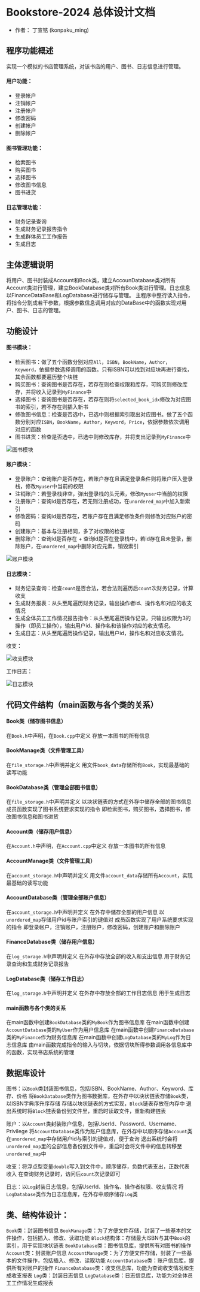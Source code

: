 # Bookstore-2024 总体设计文档

- 作者： 丁宣铭 (konpaku_ming)

## 程序功能概述

实现一个模拟的书店管理系统，对该书店的用户、图书、日志信息进行管理。
#### 用户功能：
- 登录帐户
- 注销帐户
- 注册帐户
- 修改密码
- 创建帐户
- 删除帐户
#### 图书管理功能：
- 检索图书
- 购买图书
- 选择图书
- 修改图书信息
- 图书进货
#### 日志管理功能：
- 财务记录查询
- 生成财务记录报告指令
- 生成群体员工工作报告
- 生成日志


## 主体逻辑说明

将用户、图书封装成Account和Book类，建立AccounDatabase类对所有Account类进行管理，建立BookDatabase类对所有Book类进行管理。日志信息以FinanceDataBase和LogDatabase进行储存与管理。
主程序中整行读入指令，将指令分割成若干参数，根据参数信息调用对应的DataBase中的函数实现对用户、图书、日志的管理。

## 功能设计
#### 图书模块：
- 检索图书：做了五个函数分别对应`All`，`ISBN`，`BookName`，`Author`，`Keyword`，依据参数选择调用的函数。只有ISBN可以找到对应块再进行查找，其余函数都要遍历整个块链
- 购买图书：查询图书是否存在，若存在则检查权限和库存，可购买则修改库存，并将收入记录到`MyFinance`中
- 选择图书：查询图书是否存在，若存在则将`selected_book_idx`修改为对应图书的索引，若不存在则插入新书
- 修改图书信息：检查是否选中，已选中则根据索引取出对应图书。做了五个函数分别对应`ISBN`，`BookName`，`Author`，`Keyword`，`Price`，依据参数依次调用对应的函数
- 图书进货：检查是否选中，已选中则修改库存，并将支出记录到`MyFinance`中

![图书模块](图书模块.jpg)

#### 账户模块：
- 登录账户：查询账户是否存在，若账户存在且满足登录条件则将账户压入登录栈，修改`Myuser`中当前的权限
- 注销账户：若登录栈非空，弹出登录栈的头元素，修改`Myuser`中当前的权限
- 注册账户：查询id是否存在，若无则注册成功，在`unordered_map`中加入新索引
- 修改密码：查询id是否存在，若账户存在且满足修改条件则修改对应账户的密码
- 创建账户：基本与注册相同，多了对权限的检查
- 删除账户：查询id是否存在 + 查询id是否在登录栈中，若id存在且未登录，删除账户，在`unordered_map`中删除对应元素，销毁索引

![账户模块](账户模块.jpg)

#### 日志模块：
- 财务记录查询：检查`count`是否合法，若合法则遍历后`count`次财务记录，计算收支
- 生成财务报表：从头至尾遍历财务记录，输出操作者id、操作名和对应的收支情况
- 生成全体员工工作情况报告指令：从头至尾遍历操作记录，只输出权限为3的操作（即员工操作），输出用户id、操作名和该操作对应的收支情况。
- 生成日志：从头至尾遍历操作记录，输出用户id，操作名和对应收支情况。

收支：

![收支模块](收支模块.jpg)

工作日志：

![日志模块](日志模块.jpg)


## 代码文件结构（main函数与各个类的关系）

#### Book类（储存图书信息）
在`Book.h`中声明，在`Book.cpp`中定义
存放一本图书的所有信息
#### BookManage类（文件管理工具）
在`file_storage.h`中声明并定义
用文件`book_data`存储所有`Book`，实现最基础的读写功能
#### BookDatabase类（管理全部图书信息）
在`file_storage.h`中声明并定义
以块状链表的方式在外存中储存全部的图书信息
成员函数实现了图书系统要求实现的指令
即检索图书，购买图书，选择图书，修改图书信息和图书进货

#### Account类（储存用户信息）
在`Account.h`中声明，在`Account.cpp`中定义
存放一本图书的所有信息
#### AccountManage类（文件管理工具）
在`account_storage.h`中声明并定义
用文件`account_data`存储所有`Account`，实现最基础的读写功能
#### AccountDatabase类（管理全部账户信息）
在`account_storage.h`中声明并定义
在外存中储存全部的用户信息
以`unordered_map`存储用户id与账户索引的键值对
成员函数实现了用户系统要求实现的指令
即登录帐户，注销账户，注册账户，修改密码，创建账户和删除账户

#### FinanceDatabase类（储存用户信息）
在`log_storage.h`中声明并定义
在外存中存放全部的收入和支出信息
用于财务记录查询和生成财务记录报告

#### LogDatabase类（储存工作日志）
在`log_storage.h`中声明并定义
在外存中存放全部的工作日志信息
用于生成日志

#### main函数与各个类的关系
在main函数中创建`BookDatabase`类的`MyBook`作为图书信息库
在main函数中创建`AccountDatabase`类的`MyUser`作为用户信息库
在main函数中创建`FinanceDatabase`类的`MyFinance`作为财务信息库
在main函数中创建`LogDatabase`类的`MyLog`作为日志信息库
由main函数完成指令的输入与切块，依据切块所得参数调用各信息库中的函数，实现书店系统的管理


## 数据库设计
图书：以`Book`类封装图书信息，包括ISBN、BookName、Author、Keyword、库存、价格
将`BookDatabase`类作为图书数据库，在外存中以块状链表存储`Book`类，以ISBN字典序升序存储
存储以块状链表的方式实现，`Block`链表存放在内存中
退出系统时将`Block`链表备份到文件里，重启时读取文件，重新构建链表

账户：以`Account`类封装账户信息，包括UserId、Password、Username、Privilege
将`AccountDatabase`类作为账户信息库，在外存中以顺序存储`Account`类
在`unordered_map`中存储用户id与索引的键值对，便于查询
退出系统时会将`unordered_map`里的全部信息备份到文件中，重启时会将文件中的信息转移至`unordered_map`中

收支：将浮点型变量`double`写入到文件中，顺序储存，负数代表支出，正数代表收入
在查询财务记录时，访问后`count`次记录即可

日志：以`Log`封装日志信息，包括UserId、操作名、操作者权限、收支情况
将`LogDatabase`类作为日志信息库，在外存中顺序储存`Log`类


## 类、结构体设计：
`Book`类：封装图书信息
`BookManage`类：为了方便文件存储，封装了一些基本的文件操作，包括插入、修改、读取功能
`Block`结构体：存储最大ISBN与其中`Book`的索引，用于实现块状链表
`BookDatabase`类：图书信息库，提供所有对图书的操作
`Account`类：封装账户信息
`AccountManage`类：为了方便文件存储，封装了一些基本的文件操作，包括插入、修改、读取功能
`AccountDatabase`类：账户信息库，提供所有对账户的操作
`FinanceDatabase`类：收支信息库，功能为查询收支情况和生成收支报表
`Log`类：封装日志信息
`LogDatabase`类：日志信息库，功能为对全体员工工作情况生成报表